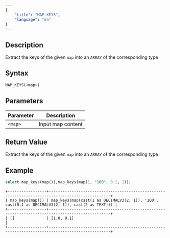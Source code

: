 ```yaml
---
{
    "title": "MAP_KEYS",
    "language": "en"
}
---
```


## Description

Extract the keys of the given `map` into an `ARRAY` of the corresponding type

## Syntax

```sql
MAP_KEYS(<map>)
```

## Parameters

| Parameter | Description |
| -- | -- |
| `<map>` | Input map content |

## Return Value

Extract the keys of the given `map` into an `ARRAY` of the corresponding type

## Example

```sql
select map_keys(map()),map_keys(map(1, "100", 0.1, 2));
```

```text
+-----------------+-------------------------------------------------------------------------------------------------+
| map_keys(map()) | map_keys(map(cast(1 as DECIMALV3(2, 1)), '100', cast(0.1 as DECIMALV3(2, 1)), cast(2 as TEXT))) |
+-----------------+-------------------------------------------------------------------------------------------------+
| []              | [1.0, 0.1]                                                                                      |
+-----------------+-------------------------------------------------------------------------------------------------+
```

